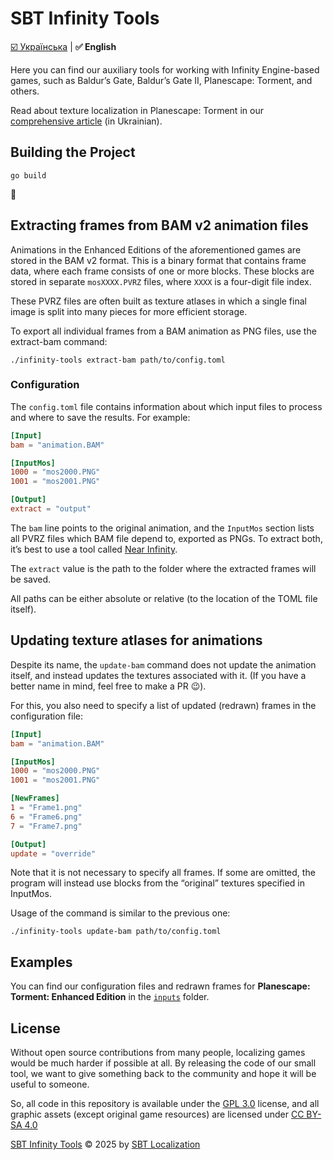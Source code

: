 <!--
SPDX-FileCopyrightText: © 2025 SBT Localization https://sbt.localization.com.ua
SPDX-FileContributor: Serhii Olendarenko <sergey.olendarenko@gmail.com>

SPDX-License-Identifier: GPL-3.0-only
-->

# SBT Infinity Tools

[☑️ Українська](./README.md) | **✅ English**

Here you can find our auxiliary tools for working with Infinity Engine-based games, such as Baldur’s Gate, Baldur’s Gate II, Planescape: Torment, and others.

Read about texture localization in Planescape: Torment in our [comprehensive article](https://sbt.localization.com.ua/article/lokalizatsiia-tekstur-u-planescape-torment) (in Ukrainian).

## Building the Project

```
go build
```
🙂

## Extracting frames from BAM v2 animation files

Animations in the Enhanced Editions of the aforementioned games are stored in the BAM v2 format. This is a binary format that contains frame data, where each frame consists of one or more blocks. These blocks are stored in separate `mosXXXX.PVRZ` files, where `XXXX` is a four-digit file index.

These PVRZ files are often built as texture atlases in which a single final image is split into many pieces for more efficient storage.

To export all individual frames from a BAM animation as PNG files, use the extract-bam command:
```
./infinity-tools extract-bam path/to/config.toml
```

### Configuration

The `config.toml` file contains information about which input files to process and where to save the results. For example:
```toml
[Input]
bam = "animation.BAM"

[InputMos]
1000 = "mos2000.PNG"
1001 = "mos2001.PNG"

[Output]
extract = "output"
```

The `bam` line points to the original animation, and the `InputMos` section lists all PVRZ files which BAM file depend to, exported as PNGs. To extract both, it’s best to use a tool called [Near Infinity](https://github.com/NearInfinityBrowser/NearInfinity/wiki).

The `extract` value is the path to the folder where the extracted frames will be saved.

All paths can be either absolute or relative (to the location of the TOML file itself).

## Updating texture atlases for animations

Despite its name, the `update-bam` command does not update the animation itself, and instead updates the textures associated with it. (If you have a better name in mind, feel free to make a PR 😉).

For this, you also need to specify a list of updated (redrawn) frames in the configuration file:

```toml
[Input]
bam = "animation.BAM"

[InputMos]
1000 = "mos2000.PNG"
1001 = "mos2001.PNG"

[NewFrames]
1 = "Frame1.png"
6 = "Frame6.png"
7 = "Frame7.png"

[Output]
update = "override"
```

Note that it is not necessary to specify all frames. If some are omitted, the program will instead use blocks from the “original” textures specified in InputMos.

Usage of the command is similar to the previous one:

```
./infinity-tools update-bam path/to/config.toml
```

## Examples

You can find our configuration files and redrawn frames for **Planescape: Torment: Enhanced Edition** in the [`inputs`](./inputs/) folder.

## License

Without open source contributions from many people, localizing games would be much harder if possible at all. By releasing the code of our small tool, we want to give something back to the community and hope it will be useful to someone.

So, all code in this repository is available under the [GPL 3.0](./LICENSES/GPL-3.0-only.txt) license, and all graphic assets (except original game resources) are licensed under <a href="https://creativecommons.org/licenses/by-sa/4.0/">CC BY-SA 4.0</a><img src="https://mirrors.creativecommons.org/presskit/icons/cc.svg" alt="" style="max-width: 1em;max-height:1em;margin-left: .2em;"><img src="https://mirrors.creativecommons.org/presskit/icons/by.svg" alt="" style="max-width: 1em;max-height:1em;margin-left: .2em;"><img src="https://mirrors.creativecommons.org/presskit/icons/sa.svg" alt="" style="max-width: 1em;max-height:1em;margin-left: .2em;">

<a href="https://github.com/sbtlocalization/infinity-tools">SBT Infinity Tools</a> © 2025 by <a href="https://sbt.localization.com.ua">SBT Localization</a>

